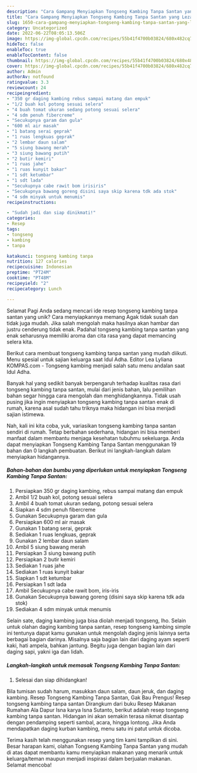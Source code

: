 ```yaml
---
description: "Cara Gampang Menyiapkan Tongseng Kambing Tanpa Santan yang Lezat, Mengugah Selera"
title: "Cara Gampang Menyiapkan Tongseng Kambing Tanpa Santan yang Lezat, Mengugah Selera"
slug: 1650-cara-gampang-menyiapkan-tongseng-kambing-tanpa-santan-yang-lezat-mengugah-selera
category: Uncategorized
date: 2022-06-22T08:05:13.506Z
image: https://img-global.cpcdn.com/recipes/55b41f4700b03824/680x482cq70/tongseng-kambing-tanpa-santan-foto-resep-utama.jpg
hideToc: false
enableToc: true
enableTocContent: false
thumbnail: https://img-global.cpcdn.com/recipes/55b41f4700b03824/680x482cq70/tongseng-kambing-tanpa-santan-foto-resep-utama.jpg
cover: https://img-global.cpcdn.com/recipes/55b41f4700b03824/680x482cq70/tongseng-kambing-tanpa-santan-foto-resep-utama.jpg
author: Admin
authorAv: notfound
ratingvalue: 3.3
reviewcount: 24
recipeingredient:
- "350 gr daging kambing rebus sampai matang dan empuk"
- "1/2 buah kol potong sesuai selera"
- "4 buah tomat ukuran sedang potong sesuai selera"
- "4 sdm penuh fibercreme"
- "Secukupnya garam dan gula"
- "600 ml air masak"
- "1 batang serai geprak"
- "1 ruas lengkuas geprak"
- "2 lembar daun salam"
- "5 siung bawang merah"
- "3 siung bawang putih"
- "2 butir kemiri"
- "1 ruas jahe"
- "1 ruas kunyit bakar"
- "1 sdt ketumbar"
- "1 sdt lada"
- "Secukupnya cabe rawit bom irisiris"
- "Secukupnya bawang goreng disini saya skip karena tdk ada stok"
- "4 sdm minyak untuk menumis"
recipeinstructions:

- "Sudah jadi dan siap dinikmati!"
categories:
- Resep
tags:
- tongseng
- kambing
- tanpa

katakunci: tongseng kambing tanpa 
nutrition: 127 calories
recipecuisine: Indonesian
preptime: "PT24M"
cooktime: "PT48M"
recipeyield: "2"
recipecategory: Lunch

---
```



Selamat Pagi Anda sedang mencari ide resep tongseng kambing tanpa santan yang unik? Cara menyiapkannya memang Agak tidak susah dan tidak juga mudah. Jika salah mengolah maka hasilnya akan hambar dan justru cenderung tidak enak. Padahal tongseng kambing tanpa santan yang enak seharusnya memiliki aroma dan cita rasa yang dapat memancing selera kita.


Berikut cara membuat tongseng kambing tanpa santan yang mudah diikuti. Menu spesial untuk sajian keluarga saat Idul Adha. Editor Lea Lyliana KOMPAS.com - Tongseng kambing menjadi salah satu menu andalan saat Idul Adha.

Banyak hal yang sedikit banyak berpengaruh terhadap kualitas rasa dari tongseng kambing tanpa santan, mulai dari jenis bahan, lalu pemilihan bahan segar hingga cara mengolah dan menghidangkannya. Tidak usah pusing jika ingin menyiapkan tongseng kambing tanpa santan enak di rumah, karena asal sudah tahu triknya maka hidangan ini bisa menjadi sajian istimewa.


Nah, kali ini kita coba, yuk, variasikan tongseng kambing tanpa santan sendiri di rumah. Tetap berbahan sederhana, hidangan ini bisa memberi manfaat dalam membantu menjaga kesehatan tubuhmu sekeluarga. Anda dapat menyiapkan Tongseng Kambing Tanpa Santan menggunakan 19 bahan dan 0 langkah pembuatan. Berikut ini langkah-langkah dalam menyiapkan hidangannya.

<!--inarticleads1-->

##### Bahan-bahan dan bumbu yang diperlukan untuk menyiapkan Tongseng Kambing Tanpa Santan:

1. Persiapkan 350 gr daging kambing, rebus sampai matang dan empuk
1. Ambil 1/2 buah kol, potong sesuai selera
1. Ambil 4 buah tomat ukuran sedang, potong sesuai selera
1. Siapkan 4 sdm penuh fibercreme
1. Gunakan Secukupnya garam dan gula
1. Persiapkan 600 ml air masak
1. Gunakan 1 batang serai, geprak
1. Sediakan 1 ruas lengkuas, geprak
1. Gunakan 2 lembar daun salam
1. Ambil 5 siung bawang merah
1. Persiapkan 3 siung bawang putih
1. Persiapkan 2 butir kemiri
1. Sediakan 1 ruas jahe
1. Sediakan 1 ruas kunyit bakar
1. Siapkan 1 sdt ketumbar
1. Persiapkan 1 sdt lada
1. Ambil Secukupnya cabe rawit bom, iris-iris
1. Gunakan Secukupnya bawang goreng (disini saya skip karena tdk ada stok)
1. Sediakan 4 sdm minyak untuk menumis


Selain sate, daging kambing juga bisa diolah menjadi tongseng, lho. Selain untuk olahan daging kambing tanpa santan, resep tongseng kambing simple ini tentunya dapat kamu gunakan untuk mengolah daging jenis lainnya serta berbagai bagian darinya. Misalnya saja bagian lain dari daging ayam seperti kaki, hati ampela, bahkan jantung. Begitu juga dengan bagian lain dari daging sapi, yakni iga dan lidah. 

<!--inarticleads2-->

##### Langkah-langkah untuk memasak Tongseng Kambing Tanpa Santan:


1. Selesai dan siap dihidangkan!

Bila tumisan sudah harum, masukkan daun salam, daun jeruk, dan daging kambing. Resep Tongseng Kambing Tanpa Santan, Gak Bau Prengus! Resep tongseng kambing tanpa santan Dirangkum dari buku Resep Makanan Rumahan Ala Dapur Isna karya Isna Sutanto, berikut adalah resep tongseng kambing tanpa santan. Hidangan ini akan semakin terasa nikmat disantap dengan pendamping seperti sambal, acara, hingga lontong. Jika Anda mendapatkan daging kurban kambing, menu satu ini patut untuk dicoba. 

Terima kasih telah menggunakan resep yang tim kami tampilkan di sini. Besar harapan kami, olahan Tongseng Kambing Tanpa Santan yang mudah di atas dapat membantu kamu menyiapkan makanan yang menarik untuk keluarga/teman maupun menjadi inspirasi dalam berjualan makanan. Selamat mencoba!

